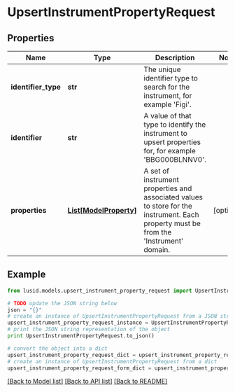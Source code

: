 # UpsertInstrumentPropertyRequest


## Properties
Name | Type | Description | Notes
------------ | ------------- | ------------- | -------------
**identifier_type** | **str** | The unique identifier type to search for the instrument, for example &#39;Figi&#39;. | 
**identifier** | **str** | A value of that type to identify the instrument to upsert properties for, for example &#39;BBG000BLNNV0&#39;. | 
**properties** | [**List[ModelProperty]**](ModelProperty.md) | A set of instrument properties and associated values to store for the instrument. Each property must be from the &#39;Instrument&#39; domain. | [optional] 

## Example

```python
from lusid.models.upsert_instrument_property_request import UpsertInstrumentPropertyRequest

# TODO update the JSON string below
json = "{}"
# create an instance of UpsertInstrumentPropertyRequest from a JSON string
upsert_instrument_property_request_instance = UpsertInstrumentPropertyRequest.from_json(json)
# print the JSON string representation of the object
print UpsertInstrumentPropertyRequest.to_json()

# convert the object into a dict
upsert_instrument_property_request_dict = upsert_instrument_property_request_instance.to_dict()
# create an instance of UpsertInstrumentPropertyRequest from a dict
upsert_instrument_property_request_form_dict = upsert_instrument_property_request.from_dict(upsert_instrument_property_request_dict)
```
[[Back to Model list]](../README.md#documentation-for-models) [[Back to API list]](../README.md#documentation-for-api-endpoints) [[Back to README]](../README.md)


